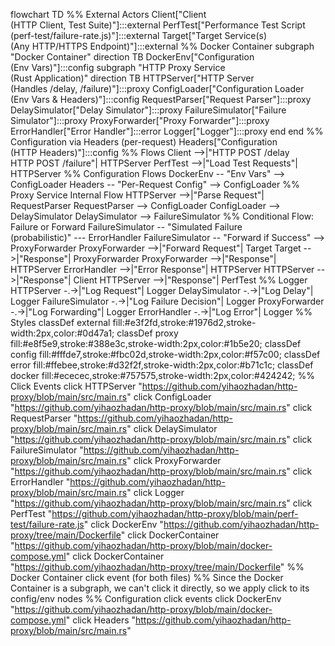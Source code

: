 flowchart TD
%% External Actors
Client["Client<br/>(HTTP Client, Test Suite)"]:::external
PerfTest["Performance Test Script<br/>(perf-test/failure-rate.js)"]:::external
Target["Target Service(s)<br/>(Any HTTP/HTTPS Endpoint)"]:::external
%% Docker Container
subgraph "Docker Container"
direction TB
DockerEnv["Configuration<br/>(Env Vars)"]:::config
subgraph "HTTP Proxy Service<br/>(Rust Application)"
direction TB
HTTPServer["HTTP Server<br/>(Handles /delay, /failure)"]:::proxy
ConfigLoader["Configuration Loader<br/>(Env Vars & Headers)"]:::config
RequestParser["Request Parser"]:::proxy
DelaySimulator["Delay Simulator"]:::proxy
FailureSimulator["Failure Simulator"]:::proxy
ProxyForwarder["Proxy Forwarder"]:::proxy
ErrorHandler["Error Handler"]:::error
Logger["Logger"]:::proxy
end
end
%% Configuration via Headers (per-request)
Headers["Configuration<br/>(HTTP Headers)"]:::config
%% Flows
Client -->|"HTTP POST /delay<br/>HTTP POST /failure"| HTTPServer
PerfTest -->|"Load Test Requests"| HTTPServer
%% Configuration Flows
DockerEnv -- "Env Vars" --> ConfigLoader
Headers -- "Per-Request Config" --> ConfigLoader
%% Proxy Service Internal Flow
HTTPServer -->|"Parse Request"| RequestParser
RequestParser --> ConfigLoader
ConfigLoader --> DelaySimulator
DelaySimulator --> FailureSimulator
%% Conditional Flow: Failure or Forward
FailureSimulator -- "Simulated Failure<br/>(probabilistic)" --- ErrorHandler
FailureSimulator -- "Forward if Success" --> ProxyForwarder
ProxyForwarder -->|"Forward Request"| Target
Target -->|"Response"| ProxyForwarder
ProxyForwarder -->|"Response"| HTTPServer
ErrorHandler -->|"Error Response"| HTTPServer
HTTPServer -->|"Response"| Client
HTTPServer -->|"Response"| PerfTest
%% Logger
HTTPServer -.->|"Log Request"| Logger
DelaySimulator -.->|"Log Delay"| Logger
FailureSimulator -.->|"Log Failure Decision"| Logger
ProxyForwarder -.->|"Log Forwarding"| Logger
ErrorHandler -.->|"Log Error"| Logger
%% Styles
classDef external fill:#e3f2fd,stroke:#1976d2,stroke-width:2px,color:#0d47a1;
classDef proxy fill:#e8f5e9,stroke:#388e3c,stroke-width:2px,color:#1b5e20;
classDef config fill:#fffde7,stroke:#fbc02d,stroke-width:2px,color:#f57c00;
classDef error fill:#ffebee,stroke:#d32f2f,stroke-width:2px,color:#b71c1c;
classDef docker fill:#ececec,stroke:#757575,stroke-width:2px,color:#424242;
%% Click Events
click HTTPServer "https://github.com/yihaozhadan/http-proxy/blob/main/src/main.rs"
click ConfigLoader "https://github.com/yihaozhadan/http-proxy/blob/main/src/main.rs"
click RequestParser "https://github.com/yihaozhadan/http-proxy/blob/main/src/main.rs"
click DelaySimulator "https://github.com/yihaozhadan/http-proxy/blob/main/src/main.rs"
click FailureSimulator "https://github.com/yihaozhadan/http-proxy/blob/main/src/main.rs"
click ProxyForwarder "https://github.com/yihaozhadan/http-proxy/blob/main/src/main.rs"
click ErrorHandler "https://github.com/yihaozhadan/http-proxy/blob/main/src/main.rs"
click Logger "https://github.com/yihaozhadan/http-proxy/blob/main/src/main.rs"
click PerfTest "https://github.com/yihaozhadan/http-proxy/blob/main/perf-test/failure-rate.js"
click DockerEnv "https://github.com/yihaozhadan/http-proxy/tree/main/Dockerfile"
click DockerContainer "https://github.com/yihaozhadan/http-proxy/blob/main/docker-compose.yml"
click DockerContainer "https://github.com/yihaozhadan/http-proxy/tree/main/Dockerfile"
%% Docker Container click event (for both files)
%% Since the Docker Container is a subgraph, we can't click it directly, so we apply click to its config/env nodes
%% Configuration click events
click DockerEnv "https://github.com/yihaozhadan/http-proxy/blob/main/docker-compose.yml"
click Headers "https://github.com/yihaozhadan/http-proxy/blob/main/src/main.rs"